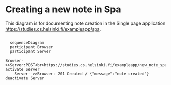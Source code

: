 # Creating a new note in Spa

This diagram is for documenting note creation in the Single page application https://studies.cs.helsinki.fi/exampleapp/spa.

```mermaid

  sequenceDiagram
  participant Browser
  participant Server

Browser->>Server:POST<br>https://studies.cs.helsinki.fi/exampleapp/new_note_spa
activate Server
    Server-->>Browser: 201 Created / {"message":"note created"}
deactivate Server


```
